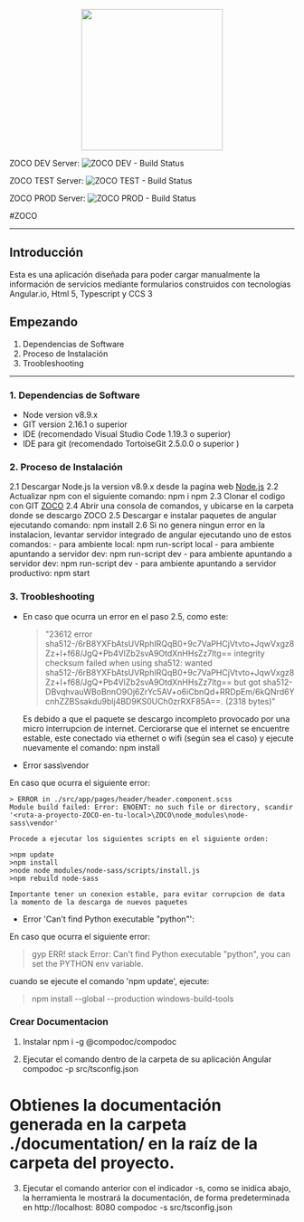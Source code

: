 <p align="center">
	<img src="https://angular.io/assets/images/logos/angular/angular.svg" width="250" height="250">
</p>

<p>ZOCO DEV Server: <img src="https://moebiusviajes.visualstudio.com/ZOCO/_apis/build/status/ZOCO-DEV?branchName=dev" alt="ZOCO DEV - Build Status"></p>
<p>ZOCO TEST Server: <img src="https://moebiusviajes.visualstudio.com/ZOCO/_apis/build/status/ZOCO-TEST?branchName=test" alt="ZOCO TEST - Build Status"></p>
<p>ZOCO PROD Server: <img src="https://moebiusviajes.visualstudio.com/ZOCO/_apis/build/status/ZOCO-DEV?branchName=master" alt="ZOCO PROD - Build Status"></p>

#ZOCO

----------

## Introducción

Esta es una aplicación diseñada para poder cargar manualmente la información de servicios mediante formularios construidos con tecnologías Angular.io, Html 5, Typescript y CCS 3


## Empezando

1.	Dependencias de Software
2.	Proceso de Instalación 
3.  Troobleshooting

----------

### 1. Dependencias de Software

- Node version v8.9.x
- GIT version 2.16.1 o superior
- IDE (recomendado Visual Studio Code 1.19.3 o superior)
- IDE para git (recomendado TortoiseGit 2.5.0.0 o superior )

### 2.	Proceso de Instalación 

2.1	Descargar Node.js la version v8.9.x desde la pagina web [Node.js](https://nodejs.org/en/download/)
2.2  Actualizar npm con el siguiente comando: npm i npm
2.3  Clonar el codigo con GIT [ZOCO](https://moebiusviajes.visualstudio.com/_git/ZOCO)
2.4  Abrir una consola de comandos, y ubicarse en la carpeta donde se descargo ZOCO
2.5  Descargar e instalar paquetes de angular ejecutando comando: npm install
2.6  Si no genera ningun error en la instalacion, levantar servidor integrado de angular ejecutando uno de estos comandos: 
		- para ambiente local: npm run-script local
		- para ambiente apuntando a servidor dev: npm run-script dev
		- para ambiente apuntando a servidor dev: npm run-script dev
		- para ambiente apuntando a servidor productivo: npm start

### 3. Troobleshooting

- En caso que ocurra un error en el paso 2.5, como este:

	> "23612 error sha512-/6rB8YXFbAtsUVRphIRQqB0+9c7VaPHCjVtvto+JqwVxgz8Zz+I+f68/JgQ+Pb4VlZb2svA9OtdXnHHsZz7ltg== integrity checksum failed when using sha512: wanted sha512-/6rB8YXFbAtsUVRphIRQqB0+9c7VaPHCjVtvto+JqwVxgz8Zz+I+f68/JgQ+Pb4VlZb2svA9OtdXnHHsZz7ltg== but got sha512-DBvqhvauWBoBnnO9Oj6ZrYc5AV+o6iCbnQd+RRDpEm/6kQNrd6YcnhZZBSsakdu9blj4BD9KS0UCh0zrRXF85A==. (2318 bytes)"

	Es debido a que el paquete se descargo incompleto provocado por una micro interrupcion de internet. Cerciorarse que el internet se encuentre estable, este conectado via ethernet o wifi (según sea el caso) y ejecute nuevamente el comando: npm install

- Error sass\vendor

En caso que ocurra el siguiente error:

	> ERROR in ./src/app/pages/header/header.component.scss
	Module build failed: Error: ENOENT: no such file or directory, scandir '<ruta-a-proyecto-ZOCO-en-tu-local>\ZOCO\node_modules\node-sass\vendor'

	Procede a ejecutar los siguientes scripts en el siguiente orden:

	>npm update
	>npm install
	>node node_modules/node-sass/scripts/install.js
	>npm rebuild node-sass

	Importante tener un conexion estable, para evitar corrupcion de data la momento de la descarga de nuevos paquetes
	
- Error 'Can't find Python executable "python"':

En caso que ocurra el siguiente error:

 > gyp ERR! stack Error: Can't find Python executable "python", you can set the PYTHON env variable.

 cuando se ejecute el comando 'npm update', ejecute:

 > npm install --global --production windows-build-tools

### Crear Documentacion

1) Instalar
	npm i -g @compodoc/compodoc

2) Ejecutar el comando dentro de la carpeta de su aplicación Angular
	compodoc -p src/tsconfig.json

# Obtienes la documentación generada en la carpeta ./documentation/ en la raíz de la carpeta del proyecto.

3) Ejecutar el comando anterior con el indicador -s, como se inidica abajo, la herramienta le mostrará la documentación, de forma predeterminada en http://localhost: 8080
	compodoc -s src/tsconfig.json
